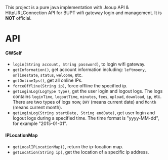 This project is a pure java implementation with Jsoup API & HttpURLConnection API for BUPT wifi gateway login and management. It is __NOT__ official.

# API

#### GWSelf
* `login(String account, String password)`, to login wifi gateway.
* `getInformation()`, get account information including: `leftmoeny`, `onlinestate`, `status`, `welcome`, etc.
* `getOnlineIps()`, get all online IPs.
* `forceOffline(String ip)`, force offline the specified ip.
* `getLoginLog(LogType type)`, get the user login and logout logs. The logs contains `loginTime`, `logoutTime`, `minutes`, `fees`, `upload`, `download`, `ip`, etc. There are two types of logs now, `DAY` (means current date) and `Month` (means current month).
* `getLoginLog(String startDate, String endDate)`, get user login and logout logs during a specified time. The time format is "yyyy-MM-dd", for example "2015-01-01".

#### IPLocationMap
* `getLocalIPLocationMap()`, return the ip-location map.
* `getLocation(String ip)`, get the location of a specific ip address.

